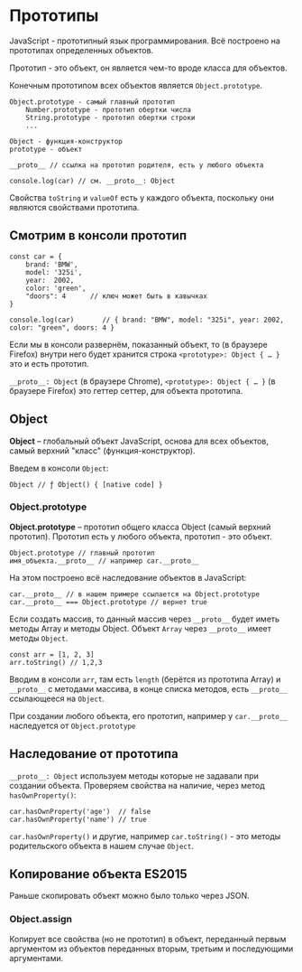 # Прототипы
JavaScript - прототипный язык программирования. Всё построено на прототипах определенных объектов.

Прототип - это объект, он является чем-то вроде класса для объектов.

Конечным прототипом всех объектов является `Object.prototype`.

    Object.prototype - самый главный прототип
        Number.prototype - прототип обертки числа
        String.prototype - прототип обертки строки
        ...

    Object - функция-конструктор
    prototype - объект

    __proto__ // ссылка на прототип родителя, есть у любого объекта

    console.log(car) // см. __proto__: Object

Свойства `toString` и `valueOf` есть у каждого объекта, поскольку они являются свойствами прототипа.

## Смотрим в консоли прототип
    const car = {
        brand: 'BMW',
        model: '325i',
        year:  2002,
        color: 'green',
        "doors": 4      // ключ может быть в кавычках
    }

    console.log(car)       // { brand: "BMW", model: "325i", year: 2002, color: "green", doors: 4 }

Если мы в консоли развернём, показанный объект, то (в браузере Firefox) внутри него будет хранится строка `<prototype>: Object { … }` это и есть прототип.

`__proto__: Object` (в браузере Chrome), `<prototype>: Object { … }` (в браузере Firefox) это геттер сеттер, для объекта прототипа.

## Object
**Object** &ndash; глобальный объект JavaScript, основа для всех объектов, самый верхний "класс" (функция-конструктор).

Введем в консоли `Object`:
    
    Object // ƒ Object() { [native code] }

### Object.prototype
**Object.prototype** &ndash; прототип общего класса Object (самый верхний прототип). Прототип есть у любого объекта, прототип - это объект.

    Object.prototype // главный прототип
    имя_объекта.__proto__ // например car.__proto__

На этом построено всё наследование объектов в JavaScript:

    car.__proto__ // в нашем примере ссылается на Object.prototype
    car.__proto__ === Object.prototype // вернет true

Если создать массив, то данный массив через `__proto__` будет иметь методы Array и методы Object. Объект `Array` через `__proto__` имеет методы `Object`.

    const arr = [1, 2, 3]
    arr.toString() // 1,2,3

Вводим в консоли `arr`, там есть `length` (берётся из прототипа Array) и `__proto__` с методами массива, в конце списка методов, есть `__proto__` ссылающееся на `Object`.

При создании любого объекта, его прототип, например у `car.__proto__` наследуется от `Object.prototype`

## Наследование от прототипа
`__proto__: Object` используем методы которые не задавали при создании объекта. Проверяем свойства на наличие, через метод `hasOwnProperty()`:

    car.hasOwnProperty('age')  // false
    car.hasOwnProperty('name') // true

`car.hasOwnProperty()` и другие, например `car.toString()` - это методы родительского объекта в нашем случае `Object`.

## Копирование объекта ES2015
Раньше скопировать объект можно было только через JSON.

### Object.assign
Копирует все свойства (но не прототип) в объект, переданный первым аргументом из объектов переданных вторым, третьим и последующими аргументами.
